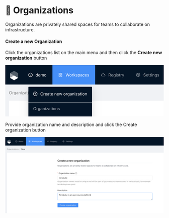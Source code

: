 # 🏢 Organizations

Organizations are privately shared spaces for teams to collaborate on infrastructure.

#### Create a new Organization

Click the organizations list on the main menu and then click the **Create new organization** button

![](<../.gitbook/assets/image (12).png>)

Provide organization name and description and click the Create organization button

![](<../.gitbook/assets/image (13).png>)

